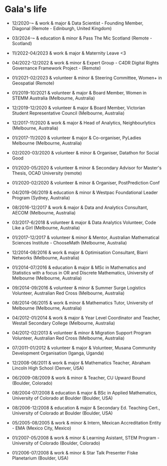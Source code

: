 Gala's life
===============
- 12/2020-~		  & work      & major & Data Scientist - Founding Member, Diagonal (Remote - Edinburgh, United Kingdom)

- 03/2024-~       & education & minor & Pass The Mic Scotland (Remote - Scotland)

- 11/2022-04/2023 & work      & major & Maternity Leave <3

- 04/2022-12/2022 & work      & minor & Expert Group - C4DR Digital Rights Governance Framework Project - (Remote)

- 01/2021-02/2023 & volunteer & minor & Steering Committee, Women+ in Geospatial (Remote)

- 01/2019-10/2021 & volunteer & major & Board Member, Women in STEMM Australia (Melbourne, Australia)

- 12/2019-12/2020 & volunteer & major & Board Member, Victorian Student Representative Council (Melbourne, Australia)

- 12/2017-11/2020 & work      & major & Head of Analytics, Neighbourlytics (Melbourne, Australia)

- 01/2017-11/2020 & volunteer & major & Co-organiser, PyLadies Melbourne (Melbourne, Australia)

- 02/2020-03/2020 & volunteer & minor & Organiser, Datathon for Social Good

- 01/2020-05/2020 & volunteer & minor & Secondary Advisor for Master's Thesis, OCAD University (remote)

- 01/2020-02/2020 & volunteer & minor & Organiser, PostPrediction Conf

- 04/2019-06/2019 & education & minor & Westpac Foundational Leader Program (Sydney, Australia)

- 08/2016-12/2017 & work      & major & Data and Analytics Consultant, AECOM (Melbourne, Australia)

- 03/2017-6/2018  & volunteer & major & Data Analytics Volunteer, Code Like a Girl (Melbourne, Australia)

- 01/2017-12/2017 & volunteer & minor & Mentor, Australian Mathematical Sciences Institute - ChooseMath (Melbourne, Australia)

- 12/2014-08/2016 & work      & major & Optimisation Consultant, Biarri Networks (Melbourne, Australia)

- 01/2014-07/2016 & education & major & MSc in Mathematics and Statistics with a focus in OR and Discrete Mathematics, University of Melbourne (Melbourne, Australia)

- 09/2014-09/2016 & volunteer & minor & Summer Surge Logistics Volunteer, Australian Red Cross (Melbourne, Australia)

- 08/2014-06/2015 & work      & minor & Mathematics Tutor, University of Melbourne (Melbourne, Australia)

- 04/2012-01/2014 & work      & major & Year Level Coordinator and Teacher, Westall Secondary College (Melbourne, Australia)

- 04/2012-02/2013 & volunteer & minor & Migration Support Program Volunteer, Australian Red Cross (Melbourne, Australia)

- 07/2011-01/2012 & volunteer & major & Volunteer, Musana Community Development Organisation (Iganga, Uganda)

- 12/2008-06/2011 & work      & major & Mathematics Teacher, Abraham Lincoln High School (Denver, USA)

- 06/2009-08/2009 & work      & minor & Teacher, CU Upward Bound (Boulder, Colorado)

- 08/2004-07/2008 & education & major & BSc in Applied Mathematics, University of Colorado at Boulder (Boulder, USA)

- 08/2006-12/2008 & education & major & Secondary Ed. Teaching Cert., University of Colorado at Boulder (Boulder, USA)

- 05/2005-08/2005 & work      & minor & Intern, Mexican Accreditation Entity - EMA (Mexico City, Mexico)

- 01/2007-05/2008 & work      & minor & Learning Asistant, STEM Program - University of Colorado (Boulder, Colorado)

- 01/2006-07/2008 & work      & minor & Star Talk Presenter Fiske Planetarium (Boulder, USA)
